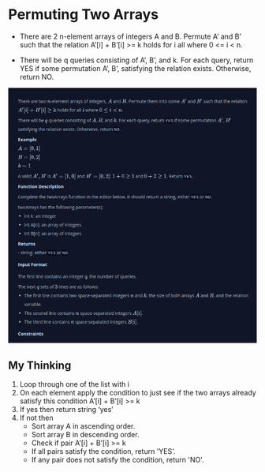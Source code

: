 #  Permuting Two Arrays
- There are 2 n-element arrays of integers A and B. Permute A’ and B’  such that the relation A’[i] + B’[i] >= k holds for i all  where 0 <= i < n.

- There will be q  queries consisting of A’, B’, and k. For each query, return YES if some permutation A’, B’,  satisfying the relation exists. Otherwise, return NO.


![Screenshot of the Challange from Hackerank](screenshot.png)

## My Thinking
1. Loop through one of the list with i
2. On each element apply the condition to just see if the two arrays already satisfy this condition A’[i] + B’[i] >= k
3. If yes then return string ‘yes’
4. If not then 
    - Sort array A in ascending order.
    - Sort array B in descending order.
    - Check if pair A’[i] + B’[i] >= k
    - If all pairs satisfy the condition, return 'YES'.
    - If any pair does not satisfy the condition, return 'NO'.



